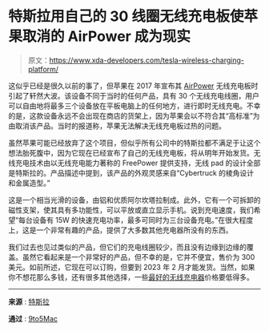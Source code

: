 # 特斯拉用自己的 30 线圈无线充电板使苹果取消的 AirPower 成为现实

> 原文：<https://www.xda-developers.com/tesla-wireless-charging-platform/>

这似乎已经是很久以前的事了，但苹果在 2017 年宣布其 [AirPower](https://www.xda-developers.com/prototype-airpower-mat/) 无线充电板时引起了轩然大波。该设备不同于当时的任何产品，具有 30 个无线充电线圈，用户可以自由地将最多三个设备放在平板电脑上的任何地方，进行即时无线充电。不幸的是，这款设备永远不会出现在商店的货架上，因为苹果会以不符合其“高标准”为由取消该产品。当时的报道称，苹果无法解决无线充电板过热的问题。

虽然苹果可能已经放弃了这个项目，但似乎所有公司中的特斯拉都不满足于让这个想法胎死腹中，因为它现在已经宣布了自己的无线充电板，将从明年开始发货。无线充电技术由以无线充电能力著称的 FreePower 提供支持，无线 pad 的设计全部是特斯拉的。产品描述中提到，该产品的外观灵感来自“Cybertruck 的棱角设计和金属造型。”

这是一个相当光滑的设备，由铝和优质阿尔坎塔拉制成。此外，它有一个可拆卸的磁性支架，使其具有多功能性，可以平放或直立显示手机。说到充电速度，我们希望“每台设备有 15W 的快速充电功率，最多可同时为三台设备充电。”在很大程度上，这是一个非常有趣的产品，提供了大多数其他充电器所没有的东西。

我们过去也见过类似的产品，但它们的充电线圈较少，而且没有边缘到边缘的覆盖。虽然它看起来是一个非常好的产品，但不幸的是，它并不便宜，售价为 300 美元。如前所述，它现在可以订购，但要到 2023 年 2 月才能发货。当然，如果你不想花那么多钱，还有很多其他选择，一些[最好的无线充电器](https://www.xda-developers.com/best-qi-wireless-charger/)价格要低得多。

* * *

**来源** : [特斯拉](https://shop.tesla.com/product/wireless-charging-platform?sku=1799799-00-A)

**通过** : [9to5Mac](https://9to5mac.com/2022/12/22/tesla-qi-charger-airpower/)